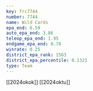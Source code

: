 ```yaml
---
key: frc7744
number: 7744
name: Wild Cards
epa_end: 6.59
auto_epa_end: 3.86
teleop_epa_end: 1.95
endgame_epa_end: 0.78
winrate: 0.25
district_epa_rank: 1563
district_epa_percentile: 0.1321
type: Team
---
```

[[2024okok]]
[[2024oktu]]

